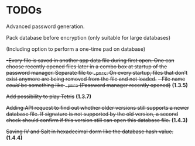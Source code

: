 # TODOs

Advanced password generation.

Pack database before encryption (only suitable for large databases)

(Including option to perform a one-time pad on database)

~~-Every file is saved in another app data file during first open. One can choose recently opened files later in a combo box at startup of the password manager. Separate file to `.pmrc`. On every startup, files that don't exist anymore are being removed from the file and not loaded.~~
~~- File name _could_ be something like `.pmro` (Password manager recently opened)~~ **(1.3.5)**

~~Add possibility to play Tetris~~ **(1.3.7)**

~~Adding API request to find out whether older versions still supports a newer database file. If signature is not supported by the old version, a second check should confirm if this version still can open this database file.~~ **(1.4.3)**

~~Saving IV and Salt in hexadecimal dorm like the database hash value.~~ **(1.4.4)**
